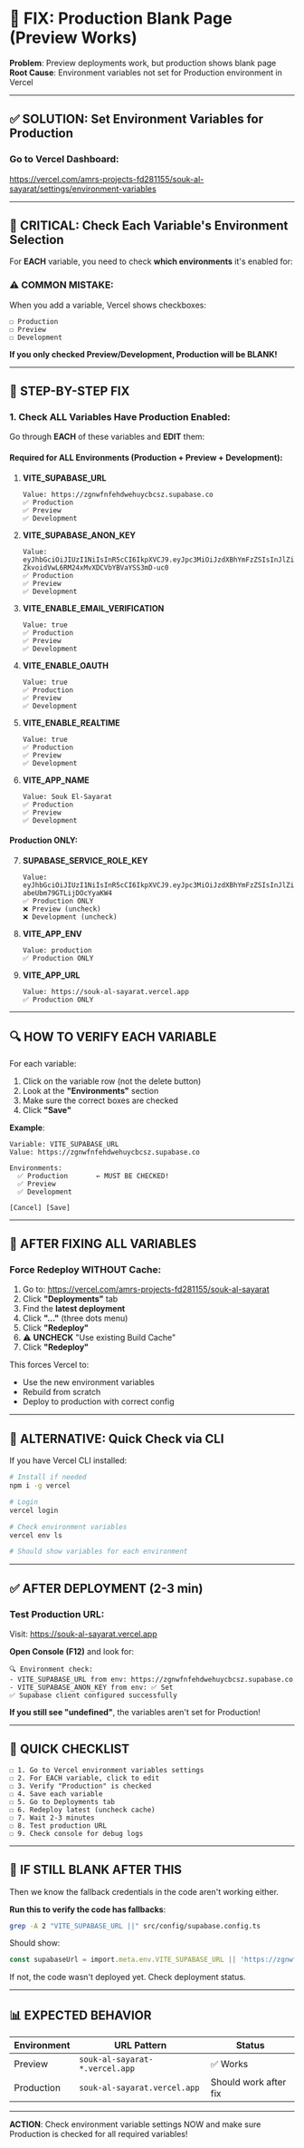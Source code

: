 # 🚨 FIX: Production Blank Page (Preview Works)

**Problem**: Preview deployments work, but production shows blank page  
**Root Cause**: Environment variables not set for Production environment in Vercel

---

## ✅ SOLUTION: Set Environment Variables for Production

### Go to Vercel Dashboard:

https://vercel.com/amrs-projects-fd281155/souk-al-sayarat/settings/environment-variables

---

## 🔧 CRITICAL: Check Each Variable's Environment Selection

For **EACH** variable, you need to check **which environments** it's enabled for:

### ⚠️ COMMON MISTAKE:

When you add a variable, Vercel shows checkboxes:
```
☐ Production
☐ Preview  
☐ Development
```

**If you only checked Preview/Development, Production will be BLANK!**

---

## 🎯 STEP-BY-STEP FIX

### 1. Check ALL Variables Have Production Enabled:

Go through **EACH** of these variables and **EDIT** them:

#### Required for ALL Environments (Production + Preview + Development):

1. **VITE_SUPABASE_URL**
   ```
   Value: https://zgnwfnfehdwehuycbcsz.supabase.co
   ✅ Production
   ✅ Preview
   ✅ Development
   ```

2. **VITE_SUPABASE_ANON_KEY**
   ```
   Value: eyJhbGciOiJIUzI1NiIsInR5cCI6IkpXVCJ9.eyJpc3MiOiJzdXBhYmFzZSIsInJlZiI6InpnbndmbmZlaGR3ZWh1eWNiY3N6Iiwicm9sZSI6ImFub24iLCJpYXQiOjE3NTk1MDMxMDAsImV4cCI6MjA3NTA3OTEwMH0.4nYLZq-ZkvoidVwL6RM24xMvXDCVbYBVaYSS3mD-uc0
   ✅ Production
   ✅ Preview
   ✅ Development
   ```

3. **VITE_ENABLE_EMAIL_VERIFICATION**
   ```
   Value: true
   ✅ Production
   ✅ Preview
   ✅ Development
   ```

4. **VITE_ENABLE_OAUTH**
   ```
   Value: true
   ✅ Production
   ✅ Preview
   ✅ Development
   ```

5. **VITE_ENABLE_REALTIME**
   ```
   Value: true
   ✅ Production
   ✅ Preview
   ✅ Development
   ```

6. **VITE_APP_NAME**
   ```
   Value: Souk El-Sayarat
   ✅ Production
   ✅ Preview
   ✅ Development
   ```

#### Production ONLY:

7. **SUPABASE_SERVICE_ROLE_KEY**
   ```
   Value: eyJhbGciOiJIUzI1NiIsInR5cCI6IkpXVCJ9.eyJpc3MiOiJzdXBhYmFzZSIsInJlZiI6InpnbndmbmZlaGR3ZWh1eWNiY3N6Iiwicm9sZSI6InNlcnZpY2Vfcm9sZSIsImlhdCI6MTc1OTUwMzEwMCwiZXhwIjoyMDc1MDc5MTAwfQ.iYtkGB_bAwm5VGcQmJWZ-abeUbm79GTLijDOcYyaKW4
   ✅ Production ONLY
   ❌ Preview (uncheck)
   ❌ Development (uncheck)
   ```

8. **VITE_APP_ENV**
   ```
   Value: production
   ✅ Production ONLY
   ```

9. **VITE_APP_URL**
   ```
   Value: https://souk-al-sayarat.vercel.app
   ✅ Production ONLY
   ```

---

## 🔍 HOW TO VERIFY EACH VARIABLE

For each variable:

1. Click on the variable row (not the delete button)
2. Look at the **"Environments"** section
3. Make sure the correct boxes are checked
4. Click **"Save"**

**Example**:
```
Variable: VITE_SUPABASE_URL
Value: https://zgnwfnfehdwehuycbcsz.supabase.co

Environments:
  ✅ Production       ← MUST BE CHECKED!
  ✅ Preview
  ✅ Development

[Cancel] [Save]
```

---

## 🚀 AFTER FIXING ALL VARIABLES

### Force Redeploy WITHOUT Cache:

1. Go to: https://vercel.com/amrs-projects-fd281155/souk-al-sayarat
2. Click **"Deployments"** tab
3. Find the **latest deployment**
4. Click **"..."** (three dots menu)
5. Click **"Redeploy"**
6. ⚠️ **UNCHECK** "Use existing Build Cache"
7. Click **"Redeploy"**

This forces Vercel to:
- Use the new environment variables
- Rebuild from scratch
- Deploy to production with correct config

---

## 🔎 ALTERNATIVE: Quick Check via CLI

If you have Vercel CLI installed:

```bash
# Install if needed
npm i -g vercel

# Login
vercel login

# Check environment variables
vercel env ls

# Should show variables for each environment
```

---

## ✅ AFTER DEPLOYMENT (2-3 min)

### Test Production URL:

Visit: https://souk-al-sayarat.vercel.app

**Open Console (F12)** and look for:

```
🔍 Environment check:
- VITE_SUPABASE_URL from env: https://zgnwfnfehdwehuycbcsz.supabase.co
- VITE_SUPABASE_ANON_KEY from env: ✅ Set
✅ Supabase client configured successfully
```

**If you still see "undefined"**, the variables aren't set for Production!

---

## 🎯 QUICK CHECKLIST

```
☐ 1. Go to Vercel environment variables settings
☐ 2. For EACH variable, click to edit
☐ 3. Verify "Production" is checked
☐ 4. Save each variable
☐ 5. Go to Deployments tab
☐ 6. Redeploy latest (uncheck cache)
☐ 7. Wait 2-3 minutes
☐ 8. Test production URL
☐ 9. Check console for debug logs
```

---

## 🚨 IF STILL BLANK AFTER THIS

Then we know the fallback credentials in the code aren't working either.

**Run this to verify the code has fallbacks**:

```bash
grep -A 2 "VITE_SUPABASE_URL ||" src/config/supabase.config.ts
```

Should show:
```typescript
const supabaseUrl = import.meta.env.VITE_SUPABASE_URL || 'https://zgnwfnfehdwehuycbcsz.supabase.co';
```

If not, the code wasn't deployed yet. Check deployment status.

---

## 📊 EXPECTED BEHAVIOR

| Environment | URL Pattern | Status |
|------------|-------------|--------|
| Preview | `souk-al-sayarat-*.vercel.app` | ✅ Works |
| Production | `souk-al-sayarat.vercel.app` | Should work after fix |

---

**ACTION**: Check environment variable settings NOW and make sure Production is checked for all required variables!
